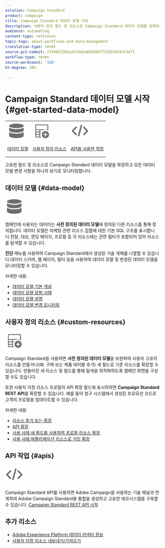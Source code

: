 ```yaml
---
solution: Campaign Standard
product: campaign
title: Campaign Standard 데이터 모델 시작
description: 사용자 정의 필드 및 리소스로 Campaign Standard 데이터 모델을 강화하고 REST API를 확장하여 확장된 필드를 표시할 수 있습니다.
audience: automating
content-type: reference
topic-tags: about-workflows-and-data-management
translation-type: tm+mt
source-git-commit: 2729852365a2e74d2a603d95f75285fe54313e71
workflow-type: tm+mt
source-wordcount: '336'
ht-degree: 30%

---
```



# Campaign Standard 데이터 모델 시작 {#get-started-data-model}

<table>
<tr>
<td><img src="assets/do-not-localize/icon_datamodel.svg" width="60px"><p><a href="#data-model">데이터 모델</a></p></td>
<td><img src="assets/do-not-localize/icon_custom.svg" width="60px"><p><a href="#custom-resources">사용자 정의 리소스</a></p></td><td><img src="assets/do-not-localize/icon_api.svg" width="60px"><p><a href="#custom-resources">API를 사용한 작업</a></p></td></tr>
</table>

고유한 필드 및 리소스로 Campaign Standard 데이터 모델을 확장하고 모든 데이터 모델 변경 사항을 하나의 보기로 모니터링합니다.

## 데이터 모델 {#data-model}

<img src="assets/do-not-localize/icon_datamodel.svg" width="60px">

캠페인에 사용되는 데이터는 **사전 정의된 데이터 모델**&#x200B;에 정의된 다른 리소스를 통해 정의됩니다. 데이터 모델은 마케팅 관련 리소스 집합에 대한 기본 SQL 구조를 표시합니다.전달, 대상, 랜딩 페이지, 프로필 등 각 리소스에는 관련 필터가 포함되어 있어 리소스를 탐색할 수 있습니다.

**진단** 메뉴를 사용하여 Campaign Standard에서 생성된 기술 개체를 나열할 수 있습니다.데이터 스키마, 웹 페이지, 필터 등을 사용하여 데이터 모델 및 변경된 데이터 모델을 모니터링할 수 있습니다.

자세한 내용:

* [데이터 모델 기본 개념](../../developing/using/data-model-concepts.md)
* [데이터 모델 모범 사례](../../developing/using/data-model-best-practices.md)
* [데이터 모델 설명](../../developing/using/datamodel-introduction.md)
* [데이터 모델 변경 모니터링](../../developing/using/monitoring-data-model-changes.md)

## 사용자 정의 리소스 {#custom-resources}

<img src="assets/do-not-localize/icon_custom.svg" width="60px">

Campaign Standard을 사용하면 **사전 정의된 데이터 모델**&#x200B;을 보완하여 사용자 고유의 리소스를 만들거나(예: 구매 또는 제품 테이블 추가) 새 필드로 기존 리소스를 확장할 수 있습니다. 만들어진 새 리소스 및 필드를 통해 탐색을 최적화하도록 캠페인 화면을 구성할 수도 있습니다.

또한 사용자 지정 리소스 프로필의 API 확장 필드에 표시하려면 **Campaign Standard REST API**&#x200B;를 확장할 수 있습니다. 예를 들어 청구 시스템에서 생성된 프로모션 코드로 고객의 프로필을 업데이트할 수 있습니다.

자세한 내용:

* [리소스 추가 또는 확장](../../developing/using/key-steps-to-add-a-resource.md)
* [API 확장](../../developing/using/about-extending-the-api.md)
* [사용 사례:새 필드를 사용하여 프로필 리소스 확장](../../developing/using/extending-the-profile-resource-with-a-new-field.md)
* [사용 사례:애플리케이션 리소스로 가입 확장](../../developing/using/extending-the-subscriptions-to-an-application-resource.md)

## API 작업 {#apis}

<img src="assets/do-not-localize/icon_api.svg" width="60px">

Campaign Standard API를 사용하면 Adobe Campaign을 사용하는 기술 패널과 연계하여 Adobe Campaign Standard용 통합을 생성하고 고유한 에코시스템을 구축할 수 있습니다. [Campaign Standard REST API 시작](../../api/using/get-started-apis.md)

## 추가 리소스

* [Adobe Experience Platform 데이터 커넥터 정보](../../developing/using/aep-about-data-connector.md)
* [사용자 지정 리소스 내보내기/가져오기](https://helpx.adobe.com/campaign/kb/acs-get-started-with-cusres.html)
